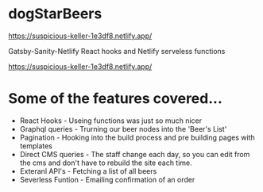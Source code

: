 # dogStarBeers
https://suspicious-keller-1e3df8.netlify.app/

Gatsby-Sanity-Netlify
React hooks and Netlify serveless functions

https://suspicious-keller-1e3df8.netlify.app/

# Some of the features covered...
- React Hooks - Useing functions was just so much nicer
- Graphql queries - Trurning our beer nodes into the 'Beer's List'
- Pagination - Hooking into the build process and pre building pages with templates
- Direct CMS queries - The staff change each day, so you can edit from the cms and don't have to rebuild the site each time.
- Exteranl API's - Fetching a list of all beers
- Severless Funtion - Emailing confirmation of an order

